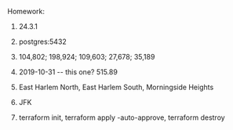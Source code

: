 

Homework:

1. 24.3.1

2. postgres:5432

3. 104,802; 198,924; 109,603; 27,678; 35,189

4. 2019-10-31 -- this one? 515.89

5. East Harlem North, East Harlem South, Morningside Heights

6. JFK

7. terraform init, terraform apply -auto-approve, terraform destroy